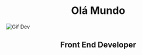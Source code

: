 <center><h1>Olá Mundo</h1></center>

![Gif Dev](https://i.pinimg.com/originals/21/11/61/21116158daaeb1459b4ec0758505e1ad.gif)

<center><h2>Front End Developer</h2></center>
